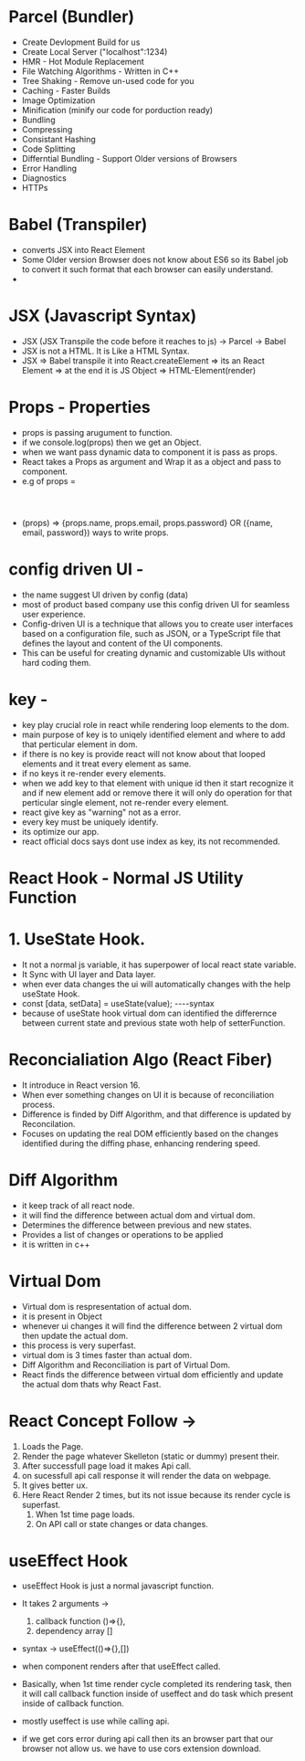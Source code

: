 # Parcel (Bundler)

- Create Devlopment Build for us
- Create Local Server ("localhost":1234)
- HMR - Hot Module Replacement
- File Watching Algorithms - Written in C++
- Tree Shaking - Remove un-used code for you
- Caching - Faster Builds
- Image Optimization
- Minification (minify our code for porduction ready)
- Bundling
- Compressing
- Consistant Hashing
- Code Splitting
- Differntial Bundling - Support Older versions of Browsers
- Error Handling
- Diagnostics
- HTTPs

# Babel (Transpiler)

- converts JSX into React Element
- Some Older version Browser does not know about ES6 so its Babel job to convert it such format that each browser can easily understand.
-

# JSX (Javascript Syntax)

- JSX (JSX Transpile the code before it reaches to js) -> Parcel -> Babel
- JSX is not a HTML. It is Like a HTML Syntax.
- JSX => Babel transpile it into React.createElement => its an React Element => at the end it is JS Object => HTML-Element(render)

# Props - Properties

- props is passing arugument to function.
- if we console.log(props) then we get an Object.
- when we want pass dynamic data to component it is pass as props.
- React takes a Props as argument and Wrap it as a object and pass to component.
- e.g of props = <Header name="Abhijeet" email="abhijeet@gmail.com" password="123456789"/>
- (props) => {props.name, props.email, props.password} OR ({name, email, password}) ways to write props.

# config driven UI -

- the name suggest UI driven by config (data)
- most of product based company use this config driven UI for seamless user experience.
- Config-driven UI is a technique that allows you to create user interfaces based on a configuration file, such as JSON, or a TypeScript file that defines the layout and content of the UI components.
- This can be useful for creating dynamic and customizable UIs without hard coding them.

# key -

- key play crucial role in react while rendering loop elements to the dom.
- main purpose of key is to uniqely identified element and where to add that perticular element in dom.
- if there is no key is provide react will not know about that looped elements and it treat every element as same.
- if no keys it re-render every elements.
- when we add key to that element with unique id then it start recognize it and if new element add or remove there it will only do operation for that perticular single element, not re-render every element.
- react give key as "warning" not as a error.
- every key must be uniquely identify.
- its optimize our app.
- react official docs says dont use index as key, its not recommended.

# React Hook - Normal JS Utility Function

# 1. UseState Hook.

- It not a normal js variable, it has superpower of local react state variable.
- It Sync with UI layer and Data layer.
- when ever data changes the ui will automatically changes with the help useState Hook.
- const [data, setData] = useState(value); ----syntax
- because of useState hook virtual dom can identified the differernce between current state and previous state woth help of setterFunction.

# Reconcialiation Algo (React Fiber)

- It introduce in React version 16.
- When ever something changes on UI it is because of reconciliation process.
- Difference is finded by Diff Algorithm, and that difference is updated by Reconcilation.
- Focuses on updating the real DOM efficiently based on the changes identified during the diffing phase, enhancing rendering speed.

# Diff Algorithm

- it keep track of all react node.
- it will find the difference between actual dom and virtual dom.
- Determines the difference between previous and new states.
- Provides a list of changes or operations to be applied
- it is written in c++

# Virtual Dom

- Virtual dom is respresentation of actual dom.
- it is present in Object
- whenever ui changes it will find the difference between 2 virtual dom then update the actual dom.
- this process is very superfast.
- virtual dom is 3 times faster than actual dom.
- Diff Algorithm and Reconciliation is part of Virtual Dom.
- React finds the difference between virtual dom efficiently and update the actual dom thats why React Fast.

# React Concept Follow ->

1. Loads the Page.
2. Render the page whatever Skelleton (static or dummy) present their.
3. After successfull page load it makes Api call.
4. on sucessfull api call response it will render the data on webpage.
5. It gives better ux.
6. Here React Render 2 times, but its not issue because its render cycle is superfast.
   1. When 1st time page loads.
   2. On API call or state changes or data changes.

# useEffect Hook

- useEffect Hook is just a normal javascript function.
- It takes 2 arguments ->
  1. callback function ()=>{},
  2. dependency array []
- syntax -> useEffect(()=>{},[])

- when component renders after that useEffect called.

- Basically, when 1st time render cycle completed its rendering task, then it will call callback function inside of useffect and do task which present inside of callback function.

- mostly useffect is use while calling api.
- if we get cors error during api call then its an browser part that our browser not allow us. we have to use cors extension download.
